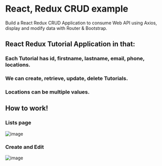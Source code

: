 # React, Redux CRUD example

Build a React Redux CRUD Application to consume Web API using Axios, display and modify data with Router & Bootstrap.

## React Redux Tutorial Application in that:

### Each Tutorial has id, firstname, lastname, email, phone, locations.
### We can create, retrieve, update, delete Tutorials.
### Locations can be multiple values.

## How to work!

### Lists page
![image](https://user-images.githubusercontent.com/52971525/147721228-c4308e7f-16ca-429b-a4f2-a1adf3c0fb42.png)

### Create and Edit
![image](https://user-images.githubusercontent.com/52971525/147721332-7947ffe8-4104-4f2f-b8ec-b07403cc4501.png)
